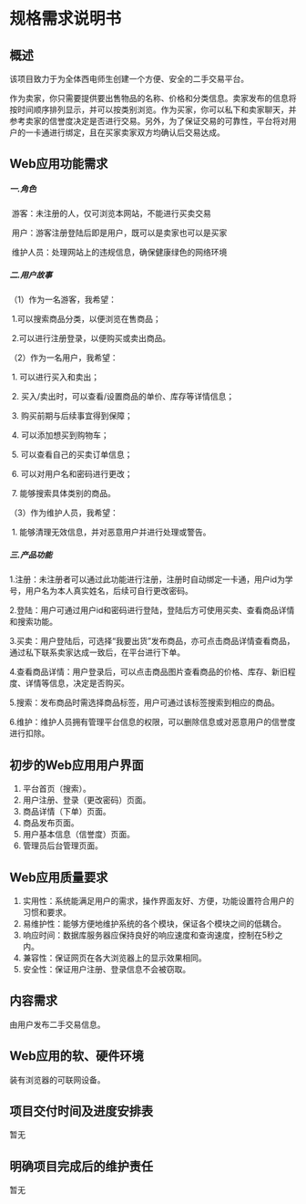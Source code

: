 # 规格需求说明书
## 概述
该项目致力于为全体西电师生创建一个方便、安全的二手交易平台。

作为卖家，你只需要提供要出售物品的名称、价格和分类信息。卖家发布的信息将按时间顺序排列显示，并可以按类别浏览。作为买家，你可以私下和卖家聊天，并参考卖家的信誉度决定是否进行交易。另外，为了保证交易的可靠性，平台将对用户的一卡通进行绑定，且在买家卖家双方均确认后交易达成。

## Web应用功能需求
##### 一.角色

​	游客：未注册的人，仅可浏览本网站，不能进行买卖交易

​	用户：游客注册登陆后即是用户，既可以是卖家也可以是买家

​	维护人员：处理网站上的违规信息，确保健康绿色的网络环境

##### 二.用户故事

（1）作为一名游客，我希望：

​	1.可以搜索商品分类，以便浏览在售商品；

​	2.可以进行注册登录，以便购买或卖出商品。

（2）作为一名用户，我希望：

​	1. 可以进行买入和卖出；

​	2. 买入/卖出时，可以查看/设置商品的单价、库存等详情信息；

​	3. 购买前期与后续事宜得到保障；

​	4. 可以添加想买到购物车；

​	5. 可以查看自己的买卖订单信息；

​	6. 可以对用户名和密码进行更改；

​	7.  能够搜索具体类别的商品。

（3）作为维护人员，我希望：

​	1.  能够清理无效信息，并对恶意用户并进行处理或警告。

##### 三.产品功能

​	1.注册：未注册者可以通过此功能进行注册，注册时自动绑定一卡通，用户id为学号，用户名为本人真实姓名，后续可自行更改密码。

​	2.登陆：用户可通过用户id和密码进行登陆，登陆后方可使用买卖、查看商品详情和搜索功能。

​	3.买卖：用户登陆后，可选择“我要出货”发布商品，亦可点击商品详情查看商品，通过私下联系卖家达成一致后，在平台进行下单。

​	4.查看商品详情：用户登录后，可以点击商品图片查看商品的价格、库存、新旧程度、详情等信息，决定是否购买。

​	5.搜索：发布商品时需选择商品标签，用户可通过该标签搜索到相应的商品。

​	6.维护：维护人员拥有管理平台信息的权限，可以删除信息或对恶意用户的信誉度进行扣除。



## 初步的Web应用用户界面
1. 平台首页（搜索）。
2. 用户注册、登录（更改密码）页面。
3. 商品详情（下单）页面。
4. 商品发布页面。
5. 用户基本信息（信誉度）页面。
6. 管理员后台管理页面。
## Web应用质量要求
1. 实用性：系统能满足用户的需求，操作界面友好、方便，功能设置符合用户的习惯和要求。
2. 易维护性：能够方便地维护系统的各个模块，保证各个模块之间的低耦合。
3. 响应时间：数据库服务器应保持良好的响应速度和查询速度，控制在5秒之内。
4. 兼容性：保证网页在各大浏览器上的显示效果相同。
5. 安全性：保证用户注册、登录信息不会被窃取。
## 内容需求
由用户发布二手交易信息。
## Web应用的软、硬件环境
装有浏览器的可联网设备。
## 项目交付时间及进度安排表
暂无
## 明确项目完成后的维护责任
暂无